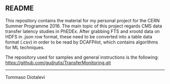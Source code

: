 README
--------------

This repository contains the material for my personal project for the CERN Summer Programme 2016.
The main topic of this project regards CMS data transfer latency studies in PhEDEx.
After grabbing FTS and xrootd data on HDFS in .json row format, these need to be converted into a table data format (.csv) in order to be read by DCAFPilot, which contains algorithms for ML techniques.

The repository used for samples and general instructions is the following:
https://github.com/gudrutis/TransferMonitoring.git

--------------
Tommaso Diotalevi

